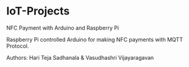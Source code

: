 # IoT-Projects
NFC Payment with Arduino and Raspberry Pi

Raspberry Pi controlled Arduino for making NFC payments with MQTT Protocol.

Authors: Hari Teja Sadhanala & Vasudhashri Vijayaragavan
